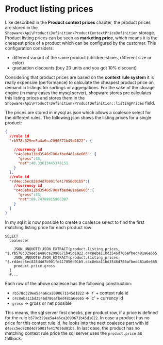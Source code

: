 # Product listing prices

Like described in the **Product context prices** chapter, the product prices are stored in the `Shopware\Api\Product\Definition\ProductContextPriceDefinition` storage.
Product listing prices can be seen as **marketing price**, which means it is the cheapest price of a product which can be configured by the customer.
This configuration considers:
* different variant of the same product (children shoes, different size or color)
* graduation discounts (buy 20 units and you got 10% discount)

Considering that product prices are based on the **context rule system** it is really expensive (performance) to calculate the cheapest product price on demand in listings for sortings or aggregations.
For the sake of the storage engine (in many cases the mysql server), shopware stores pre calculates this listing prices and stores them in the `Shopware\Api\Product\Definition\ProductDefinition::listingPrices` field.

The prices are stored in mysql as json which allows a coalesce select for the different rules. The following json shows the listing prices for a single product:

```json
{
  //rule id
  "rb578c329ee5a4a6ca2090671b45d1822": {
  
    //currency id  
    "c4c8eba11bd3546d786afbed481a6e665": {
      "gross":48,
      "net":40.33613445378151
    }
  },
  //rule id
  "rd4ecc5ec828d4d7b901fe417056d01b5":{
    //currency id
    "c4c8eba11bd3546d786afbed481a6e665":{
      "gross":83,
      "net":69.74789915966387
    }
  }
}
```

In my sql it is now possible to create a coalesce select to find the first matching listing price for each product row:
```mysql
SELECT 
  coalesce(
    
    JSON_UNQUOTE(JSON_EXTRACT(product.listing_prices, "$.rb578c329ee5a4a6ca2090671b45d1822.c4c8eba11bd3546d786afbed481a6e665.gross"))
    JSON_UNQUOTE(JSON_EXTRACT(product.listing_prices, "$.rd4ecc5ec828d4d7b901fe417056d01b5.c4c8eba11bd3546d786afbed481a6e665.gross"))
    product.price.gross
  )
  #...
```

Each row of the above coalesce has the following construction:
* `rb578c329ee5a4a6ca2090671b45d1822` => 'r' + context rule id
* `c4c8eba11bd3546d786afbed481a6e665` => 'c' + currency id
* `gross` => gross or net possible

This means, the sql server first checks, per product row, if a price is defined for the rule `b578c329ee5a4a6ca2090671b45d1822`. In case a product
has no price for this context rule id, he looks into the next coalesce part with id `d4ecc5ec828d4d7b901fe417056d01b5`. In last case, the product has no matching context rule price
the sql server uses the `product.price` as fallback.
